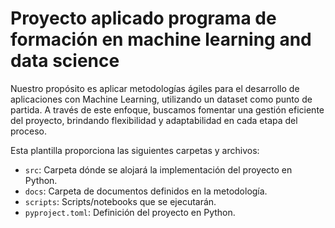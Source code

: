 # Proyecto aplicado programa de formación en machine learning and data science

Nuestro propósito es aplicar metodologías ágiles para el desarrollo de aplicaciones con Machine Learning, utilizando un dataset como punto de partida. A través de este enfoque, buscamos fomentar una gestión eficiente del proyecto, brindando flexibilidad y adaptabilidad en cada etapa del proceso.

Esta plantilla proporciona las siguientes carpetas y archivos:

* `src`: Carpeta dónde se alojará la implementación del proyecto en Python.
* `docs`: Carpeta de documentos definidos en la metodología.
* `scripts`: Scripts/notebooks que se ejecutarán.
* `pyproject.toml`: Definición del proyecto en Python.
